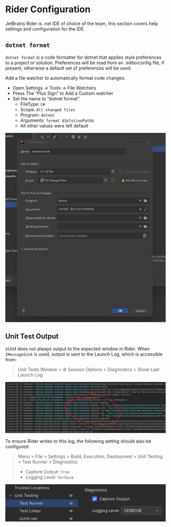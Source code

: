 # Rider Configuration

JetBrains Rider is .net IDE of choice of the team, this section covers help settings and configuration for the IDE.

## `dotnet format`

`dotnet format` is a code formatter for dotnet that applies style preferences to a project or solution. Preferences will be read from an .editorconfig file, if present, otherwise a default set of preferences will be used.  

Add a file watcher to automatically format code changes:

- Open Settings -> Tools -> File Watchers
- Press The “Plus Sign” to Add a Custom watcher
- Set the name to “dotnet format”
  - FileType: `C#`
  - Scope: `All changed files`
  - Program: `dotnet`
  - Arguments: `format $SolutionPath$`
  - All other values were left default

![Rider file watcher](./images/rider-dotnet-format-watcher.png)

## Unit Test Output

xUnit does not always output to the expected window in Rider. When `IMessageSink` is used, output is sent to the Launch Log, which is accessible from:

> Unit Tests Window > ⚙️ Session Options > Diagnostics > Show Last Launch Log

![Rider Launch Log](./images/rider-launch-log.png)

To ensure Rider writes to this log, the following setting should also be configured:

> Menu > File > Settings > Build, Execution, Deployment > Unit Testing > Test Runner > Diagnostics
>
> - Capture Output: `true`
> - Logging Level: `Verbose`

![Rider Test Runner config](./images/rider-test-runner-diagnostics.png)
